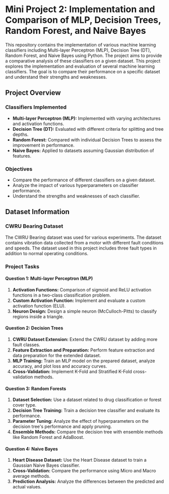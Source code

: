 # Mini Project 2: Implementation and Comparison of MLP, Decision Trees, Random Forest, and Naive Bayes

This repository contains the implementation of various machine learning classifiers including Multi-layer Perceptron (MLP), Decision Tree (DT), Random Forest, and Naive Bayes using Python. The project aims to provide a comparative analysis of these classifiers on a given dataset. This project explores the implementation and evaluation of several machine learning classifiers. The goal is to compare their performance on a specific dataset and understand their strengths and weaknesses.

## Project Overview

### Classifiers Implemented
- **Multi-layer Perceptron (MLP):** Implemented with varying architectures and activation functions.
- **Decision Tree (DT):** Evaluated with different criteria for splitting and tree depths.
- **Random Forest:** Compared with individual Decision Trees to assess the improvement in performance.
- **Naive Bayes:** Applied to datasets assuming Gaussian distribution of features.

### Objectives
- Compare the performance of different classifiers on a given dataset.
- Analyze the impact of various hyperparameters on classifier performance.
- Understand the strengths and weaknesses of each classifier.

## Dataset Information

### CWRU Bearing Dataset

The CWRU Bearing dataset was used for various experiments. The dataset contains vibration data collected from a motor with different fault conditions and speeds. The dataset used in this project includes three fault types in addition to normal operating conditions.

### Project Tasks

#### Question 1: Multi-layer Perceptron (MLP)
1. **Activation Functions:** Comparison of sigmoid and ReLU activation functions in a two-class classification problem.
2. **Custom Activation Function:** Implement and evaluate a custom activation function (ELU).
3. **Neuron Design:** Design a simple neuron (McCulloch-Pitts) to classify regions inside a triangle.

#### Question 2: Decision Trees
1. **CWRU Dataset Extension:** Extend the CWRU dataset by adding more fault classes.
2. **Feature Extraction and Preparation:** Perform feature extraction and data preparation for the extended dataset.
3. **MLP Training:** Train an MLP model on the prepared dataset, analyze accuracy, and plot loss and accuracy curves.
4. **Cross-Validation:** Implement K-Fold and Stratified K-Fold cross-validation methods.

#### Question 3: Random Forests
1. **Dataset Selection:** Use a dataset related to drug classification or forest cover type.
2. **Decision Tree Training:** Train a decision tree classifier and evaluate its performance.
3. **Parameter Tuning:** Analyze the effect of hyperparameters on the decision tree's performance and apply pruning.
4. **Ensemble Methods:** Compare the decision tree with ensemble methods like Random Forest and AdaBoost.

#### Question 4: Naive Bayes
1. **Heart Disease Dataset:** Use the Heart Disease dataset to train a Gaussian Naive Bayes classifier.
2. **Cross-Validation:** Compare the performance using Micro and Macro average methods.
3. **Prediction Analysis:** Analyze the differences between the predicted and actual values.


